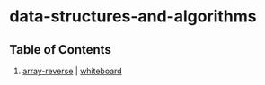 # data-structures-and-algorithms

## Table of Contents

1. [array-reverse](../master/challenges/arrayReverse/array-reverse.js) | [whiteboard](../master/assets/array-reverse.jpg)
